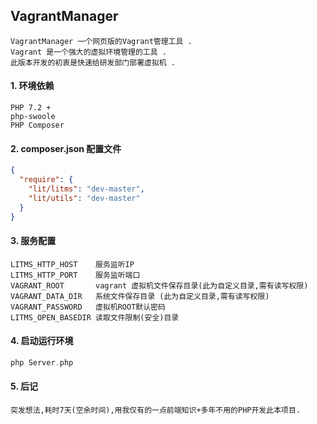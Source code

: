 ## VagrantManager
    VagrantManager 一个网页版的Vagrant管理工具 .
    Vagrant 是一个强大的虚拟环境管理的工具 .
    此版本开发的初衷是快速给研发部门部署虚拟机 .
 
#### 1. 环境依赖
    PHP 7.2 +
    php-swoole
    PHP Composer
    
#### 2. composer.json 配置文件
````json
{
  "require": {
    "lit/litms": "dev-master",
    "lit/utils": "dev-master"
  }
}
````
#### 3. 服务配置
    LITMS_HTTP_HOST    服务监听IP
    LITMS_HTTP_PORT    服务监听端口
    VAGRANT_ROOT       vagrant 虚拟机文件保存目录(此为自定义目录,需有读写权限)
    VAGRANT_DATA_DIR   系统文件保存目录 (此为自定义目录,需有读写权限)
    VAGRANT_PASSWORD   虚拟机ROOT默认密码
    LITMS_OPEN_BASEDIR 读取文件限制(安全)目录

#### 4. 启动运行环境
````php
php Server.php
````

#### 5. 后记
    突发想法,耗时7天(空余时间),用我仅有的一点前端知识+多年不用的PHP开发此本项目.